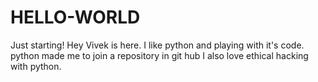 # HELLO-WORLD
Just starting!
Hey Vivek is here.
I like python and playing with it's code.
python made me to join a repository in git hub
I also love ethical hacking with python.

